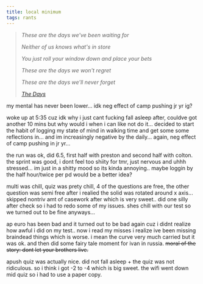 ```yaml
---
title: local minimum
tags: rants
---
```


> *These are the days we've been waiting for*
>
> *Neither of us knows what's in store*
>
> *You just roll your window down and place your bets*
>
> *These are the days we won't regret*
>
> *These are the days we'll never forget*
>
> *<cite>[The Days]()</cite>*


my mental has never been lower... idk neg effect of camp pushing jr yr ig?

woke up at 5:35 cuz idk why i just cant fucking fall asleep after, couldve got another 10 mins but why would i when i can like not do it... decided to start the habit of logging my state of mind in walking time and get some some reflections in... and im increasingly negative by the daily... again, neg effect of camp pushing in jr yr...

the run was ok, did 6.5, first half with preston and second half with colton. the sprint was good, i dont feel too shiity for tmr, just nervous and uhhh stressed... im just in a shitty mood so its kinda annoying.. maybe loggin by the half hour/twice per pd would be a better idea?

multi was chill, quiz was prety chill, 4 of the questions are free, the other question was semi free after i realied the solid was rotated around x axis... skipped nontriv amt of casework after which is very sweet.. did one silly after check so i had to redo some of my issues. shes chill with our test so we turned out to be fine anyways... 

ap euro has been bad and it turned out to be bad again cuz i didnt realize how awful i did on my test.. now i read my misses i realize ive been missing braindead things which is worse. i mean the curve very much carried but it was ok. and then did some fairy tale moment for ivan in russia. ~~moral of the story: dont let your brothers live.~~ 

apush quiz was actually nice. did not fall asleep + the quiz was not ridiculous. so i think i got -2 to -4 which is big sweet. the wifi went down mid quiz so i had to use a paper copy. 
